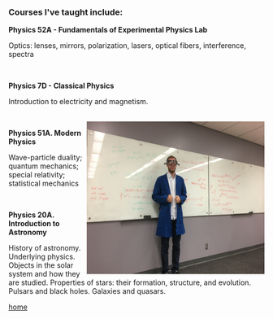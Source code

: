 ### Courses I've taught include:

<b>Physics 52A - Fundamentals of Experimental Physics Lab</b>

Optics: lenses, mirrors, polarization, lasers, optical fibers, interference, spectra

<br>

<b>Physics 7D - Classical Physics</b>

Introduction to electricity and magnetism.

<br>
<img align="right" src="./jackpic6.jpg" width="350" height="300">

<b>Physics 51A. Modern Physics</b>

Wave-particle duality; quantum mechanics; special relativity; statistical mechanics

<br>

<b>Physics 20A. Introduction to Astronomy</b>

History of astronomy. Underlying physics. Objects in the solar system and how they are studied. 
Properties of stars: their formation, structure, and evolution. Pulsars and black holes. Galaxies and quasars.


[home](./)
